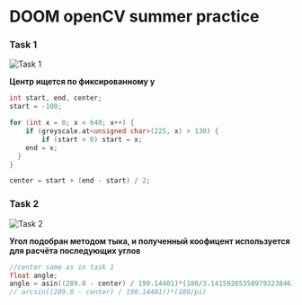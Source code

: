 # DOOM openCV summer practice

### Task 1
![Task 1](https://j.gifs.com/1WOWLq.gif "task 1")


**Центр ищется по фиксированному у**


```C++
int start, end, center;
start = -100;

for (int x = 0; x < 640; x++) {
	if (greyscale.at<unsigned char>(225, x) > 130) {
		if (start < 0) start = x;
    end = x;
  }
}

center = start + (end - start) / 2;
```



### Task 2
![Task 2](https://j.gifs.com/oVoV5Y.gif "task 2")


**Угол подобран методом тыка, и полученный коофицент используется для расчёта последующих углов**


```C++
//center same as in task 1
float angle;
angle = asin((289.0 - center) / 190.14401)*(180/3.14159265358979323846);
// arcsin((289.0 - center) / 190.14401))*(180/pi)
```
